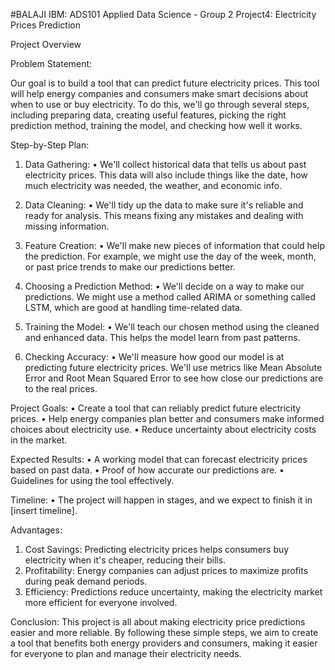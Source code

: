 #BALAJI IBM: ADS101
 Applied Data Science - Group 2
                         Project4: Electricity Prices Prediction

Project Overview

Problem Statement:

Our goal is to build a tool that can predict future electricity prices. This tool will help energy companies and consumers make smart decisions about when to use or buy electricity. To do this, we'll go through several steps, including preparing data, creating useful features, picking the right prediction method, training the model, and checking how well it works.

Step-by-Step Plan:

1. Data Gathering:
•	We'll collect historical data that tells us about past electricity prices. This data will also include things like the date, how much electricity was needed, the weather, and economic info.
2. Data Cleaning:
•	We'll tidy up the data to make sure it's reliable and ready for analysis. This means fixing any mistakes and dealing with missing information.
3. Feature Creation:
•	We'll make new pieces of information that could help the prediction. For example, we might use the day of the week, month, or past price trends to make our predictions better.


4. Choosing a Prediction Method:
•	We'll decide on a way to make our predictions. We might use a method called ARIMA or something called LSTM, which are good at handling time-related data.

5. Training the Model:
•	We'll teach our chosen method using the cleaned and enhanced data. This helps the model learn from past patterns.


6. Checking Accuracy:
•	We'll measure how good our model is at predicting future electricity prices. We'll use metrics like Mean Absolute Error and Root Mean Squared Error to see how close our predictions are to the real prices.


Project Goals:
•	Create a tool that can reliably predict future electricity prices.
•	Help energy companies plan better and consumers make informed choices about electricity use.
•	Reduce uncertainty about electricity costs in the market.

Expected Results:
•	A working model that can forecast electricity prices based on past data.
•	Proof of how accurate our predictions are.
•	Guidelines for using the tool effectively.

Timeline:
•	The project will happen in stages, and we expect to finish it in [insert timeline].



Advantages:
1.	Cost Savings: Predicting electricity prices helps consumers buy electricity when it's cheaper, reducing their bills.
2.	Profitability: Energy companies can adjust prices to maximize profits during peak demand periods.
3.	Efficiency: Predictions reduce uncertainty, making the electricity market more efficient for everyone involved.


Conclusion: 
This project is all about making electricity price predictions easier and more reliable. By following these simple steps, we aim to create a tool that benefits both energy providers and consumers, making it easier for everyone to plan and manage their electricity needs.
